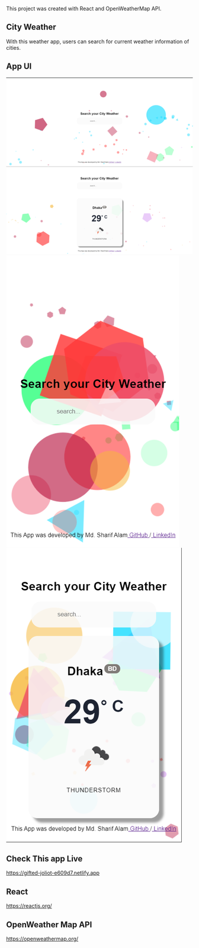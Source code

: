This project was created with React and OpenWeatherMap API.

## City Weather 

With this weather app, users can search for current weather information of cities. 

## App UI 

![](public/images/weather%20app%20page%201.PNG)
![](public/images/Weather%20App%20Search%20Result.PNG)
![](public/images/Mobile%20view.PNG)
![](public/images/mobile%20view%20search%20result.PNG)



## Check This app Live 

https://gifted-joliot-e609d7.netlify.app

## React 
https://reactjs.org/

## OpenWeather Map API 
https://openweathermap.org/


